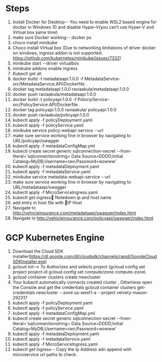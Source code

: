 # Steps
1.	Install Docker for Desktop-- You need to enable WSL2 based engine for docker in Windows 10 and disable Hyper-V(you can’t use Hyper-V and Virtual box same time)
2.	make sure Docker working-- docker ps
3.	choco install minikube
4.	Choco install Virtual box
(Due to networking limitations of driver docker on windows, ingress addon is not supported. https://github.com/kubernetes/minikube/issues/7332)
5.	minikube start --driver virtualbox
6.	minikube addons enable ingress
7.	Kubectl get all
8.	docker build -t metadataapi:1.0.0 -f MetadataService-src/MetadataService.API/Dockerfile . 
9.	docker tag metadataapi:1.0.0 raviaakula/metadataapi:1.0.0
10.	docker push raviaakula/metadataapi:1.0.0
11.	docker build -t policyapi:1.0.0 -f PolociyService-src/PolicyService.API/Dockerfile . 
12.	docker tag policyapi:1.0.0 raviaakula/ policyapi:1.0.0
13.	docker push raviaakula/policyapi:1.0.0
14.	kubectl apply -f policyDeployment.yaml
15.	kubectl apply -f policyService.yaml
16.	minikube service policy-webapi-service --url 
17.	make sure service working fine in browser by navigating to URL/policyapi/swagger
18.	kubectl apply -f metadataConfigMap.yml
19.	kubectl create secret generic sqlconnection-secret --from-literal='sqlconnectionstring= Data Source=DDDD;Initial Catalog=MyDB;Username=ravi;Password=wowww'
20.	kubectl apply -f metadataDeployment.yaml
21.	kubectl apply -f metadataService.yaml
22.	minikube service metadata-webapi-service --url 
23.	make sure service working fine in browser by navigating to URL/metadataapi/swagger
24.	kubectl apply -f MicroServiceIngress.yaml
25.	kubectl get ingress Notedown Ip and host name
26.	add entry in host file with IP Host
27.	Navigate to http://vehicleinsurance.com/metadataapi/swagger/index.html
28.	Navigate to http://vehicleinsurance.com/policyapi/swagger/index.html

# GCP Kubernetes Engine
1. Download the Cloud SDK installer(https://dl.google.com/dl/cloudsdk/channels/rapid/GoogleCloudSDKInstaller.exe)
2. gcloud init--> To Authorizes and selects project
    (gcloud config set project project-id
    gcloud config set compute/zone compute-zone)
3. gcloud container clusters create newcluster
4. Your kubectl automatically connects created cluster , Otheriwse open the Console and get the  credentials
   gcloud container clusters get-credentials newcluster --zone us-west1-a --project velvety-mason-292317
5.	kubectl apply -f policyDeployment.yaml
6.	kubectl apply -f policyService.yaml
7.	kubectl apply -f metadataConfigMap.yml
8.	kubectl create secret generic sqlconnection-secret --from-literal='sqlconnectionstring= Data Source=DDDD;Initial Catalog=MyDB;Username=ravi;Password=wowww'
9.	kubectl apply -f metadataDeployment.yaml
10.	kubectl apply -f metadataService.yaml
11.	kubectl apply -f MicroServiceIngress.yaml
12. kubectl get ingress-- Copy the Ip Address adn append with microservice url paths to check.
